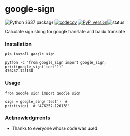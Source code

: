 # google-sign
![Python 3637 package](https://github.com/ffreemt/google-sign/workflows/Python3.6|3.7%20package/badge.svg) [![codecov](https://codecov.io/gh/ffreemt/google-sign/branch/master/graph/badge.svg)](https://codecov.io/gh/ffreemt/google-sign) [![PyPI version](https://badge.fury.io/py/google-sign.svg)](https://badge.fury.io/py/google-sign)![status](https://img.shields.io/badge/status-alpha-orange.svg)

Calculate sign string for google translate and baidu translate

### Installation

```pip install google-sign```

```
python -c "from google_sign import google_sign; print(google_sign('test'))"
476257.126138
```

### Usage

```
from google_sign import google_sign

sign = google_sing('test')  #
print(sign)  # '476257.126138'
```

### Acknowledgments

* Thanks to everyone whose code was used
